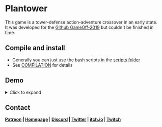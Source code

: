 # Plantower
This game is a tower-defense action-adventure crossover in an early state. It was developed for the [Github GameOff-2019](https://agoutigames.itch.io/plantower) but couldn't be finished in time.
## Compile and install
* Generally you can just use the bash scripts in the [scripts folder](/scripts)
* See [COMPILATION](/COMPILATION) for details
## Demo
<details><summary>Click to expand</summary>
  
  ![Plantower Gif](readme/plantower.gif)
 
</details>

## Contact
**[Patreon](https://www.patreon.com/agoutigames) | [Homepage](https://agouti.games) | [Discord](https://discord.gg/thAaD9e) | [Twitter](https://twitter.com/agoutigames) | [itch.io](https://agoutigames.itch.io/) | [Twitch](https://www.twitch.tv/agouti_games)**
